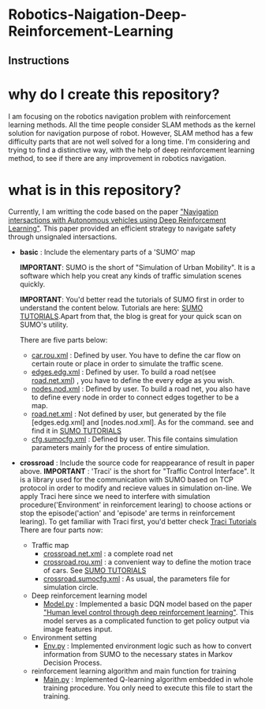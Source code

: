 # Robotics-Naigation-Deep-Reinforcement-Learning

## Instructions

# why do I create this repository?
I am focusing on the robotics navigation problem with reinforcement learning methods. All the time people consider SLAM methods as the kernel solution for navigation purpose of robot. However, SLAM method has a few difficulty parts that are not well solved for a long time. I'm considering and trying to find a distinctive way, with the help of deep reinforcement learning method, to see if there are any improvement in robotics navigation.

# what is in this repository?
Currently, I am writting the code based on the paper ["Navigation intersactions with Autonomous vehicles using Deep Reinforcement Learning"](http://xueshu.baidu.com/s?wd=paperuri%3A%288096d7729767e358d7308ee6a1bb902d%29&filter=sc_long_sign&tn=SE_xueshusource_2kduw22v&sc_vurl=http%3A%2F%2Farxiv.org%2Fpdf%2F1705.01196&ie=utf-8&sc_us=17616306211134359942). This paper provided an efficient strategy to navigate safety through unsignaled intersactions.

- **basic** : Include the elementary parts of a 'SUMO' map 

  **IMPORTANT**: SUMO is the short of "Simulation of Urban Mobility". It is a software which help you creat any kinds of traffic simulation scenes quickly. 
  
  **IMPORTANT**: You'd better read the tutorials of SUMO first in order to understand the content below. Tutorials are here: [SUMO TUTORIALS](http://sumo.dlr.de/wiki/Tutorials).Apart from that, the blog is great for your quick scan on SUMO's utility.
  
  There are five parts below:
  * [car.rou.xml](https://github.com/lvlvlvlvlv/Robotics-Navigation-Deep-Reinforcement-Learning/blob/master/basic/car.rou.xml) : Defined by user. You have to define the car flow on certain route or place in order to simulate the traffic scene.
  * [edges.edg.xml](https://github.com/lvlvlvlvlv/Robotics-Navigation-Deep-Reinforcement-Learning/blob/master/basic/edges.edg.xml) : Defined by user. To build a road net(see [road.net.xml](https://github.com/lvlvlvlvlv/Robotics-Navigation-Deep-Reinforcement-Learning/blob/master/basic/road.net.xml)) , you have to define the every edge as you wish.
  * [nodes.nod.xml](https://github.com/lvlvlvlvlv/Robotics-Navigation-Deep-Reinforcement-Learning/blob/master/basic/nodes.nod.xml) : Defined by user. To build a road net, you also have to define every node in order to connect edges together to be a map.
  * [road.net.xml](https://github.com/lvlvlvlvlv/Robotics-Navigation-Deep-Reinforcement-Learning/blob/master/basic/road.net.xml) : Not defined by user, but generated by the file [edges.edg.xml] and [nodes.nod.xml]. As for the command. see and find it in [SUMO TUTORIALS](http://sumo.dlr.de/wiki/Tutorials)
  * [cfg.sumocfg.xml](https://github.com/lvlvlvlvlv/Robotics-Navigation-Deep-Reinforcement-Learning/blob/master/basic/cfg.sumocfg.xml) : Defined by user. This file contains simulation parameters mainly for the process of entire simulation.
  
- **crossroad** : Include the source code for reappearance of result in paper above.
  **IMPORTANT** : 'Traci' is the short for "Traffic Control Interface". It is a library used for the communication with SUMO based on TCP protocol in order to modify and recieve values in simulation on-line. We apply Traci here since we need to interfere with simulation procedure('Environment' in reinforcement learing) to choose actions or stop the episode('action' and 'episode' are terms in reinforcement learing). To get familiar with Traci first, you'd better check [Traci Tutorials](http://www.sumo.dlr.de/userdoc/TraCI/Protocol.html)
  There are four parts now:
   + Traffic map
     - [crossroad.net.xml](https://github.com/lvlvlvlvlv/Robotics-Navigation-Deep-Reinforcement-Learning/blob/master/crossroad/crossroad.net.xml) : a complete road net
     - [crossroad.rou.xml](https://github.com/lvlvlvlvlv/Robotics-Navigation-Deep-Reinforcement-Learning/blob/master/crossroad/crossroad.rou.xml) : a convenient way to define the motion trace of cars. See [SUMO TUTORIALS](http://sumo.dlr.de/wiki/Tutorials)
     - [crossroad.sumocfg.xml](https://github.com/lvlvlvlvlv/Robotics-Navigation-Deep-Reinforcement-Learning/blob/master/crossroad/crossroad.sumocfg) : As usual, the parameters file for simulation circle.
   + Deep reinforcement learning model
     - [Model.py](https://github.com/lvlvlvlvlv/Robotics-Navigation-Deep-Reinforcement-Learning/blob/master/crossroad/Model.py) : Implemented a basic DQN model based on the paper ["Human level control through deep reinforcement learning"](https://www.nature.com/articles/nature14236.pdf). This model serves as a complicated function to get policy output via image features input.
   + Environment setting
     - [Env.py](https://github.com/lvlvlvlvlv/Robotics-Navigation-Deep-Reinforcement-Learning/blob/master/crossroad/Env.py) : Implemented environment logic such as how to convert information from SUMO to the necessary states in Markov Decision Process.
   + reinforcement learning algorithm and main function for training
     - [Main.py](https://github.com/lvlvlvlvlv/Robotics-Navigation-Deep-Reinforcement-Learning/blob/master/crossroad/main.py) : Implemented Q-learning algorithm embedded in whole training procedure. You only need to execute this file to start the training.
  
  


